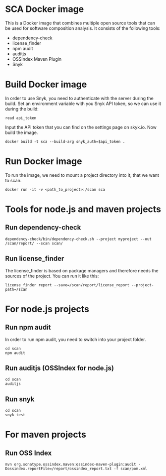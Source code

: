 # SCA Docker image
This is a Docker image that combines multiple open source tools that can be used for software composition analysis. It consists of the following tools:
* dependency-check
* license_finder
* npm audit
* auditjs
* OSSIndex Maven Plugin
* Snyk

# Build Docker image
In order to use Snyk, you need to authenticate with the server during the build. Set an environment variable with you Snyk API token, so we can use it during the build:
```
read api_token
```
Input the API token that you can find on the settings page on skyk.io. Now build the image.
```
docker build -t sca --build-arg snyk_auth=$api_token .
```

# Run Docker image
To run the image, we need to mount a project directory into it, that we want to scan.
```
docker run -it -v <path_to_project>:/scan sca
```

# Tools for node.js and maven projects 

## Run dependency-check
```
dependency-check/bin/dependency-check.sh --project myproject --out /scan/report/ --scan scan/
```

## Run license_finder
The license_finder is based on package managers and therefore needs the sources of the project. You can run it like this:
```
license_finder report --save=/scan/report/license_report --project-path=/scan
```

# For node.js projects

## Run npm audit
In order to run npm audit, you need to switch into your project folder.
```
cd scan
npm audit
```

## Run auditjs (OSSIndex for node.js)
```
cd scan
auditjs
```

## Run snyk
```
cd scan
snyk test
```

# For maven projects

## Run OSS Index 
```
mvn org.sonatype.ossindex.maven:ossindex-maven-plugin:audit -Dossindex.reportFile=/report/ossindex_report.txt -f scan/pom.xml
```

